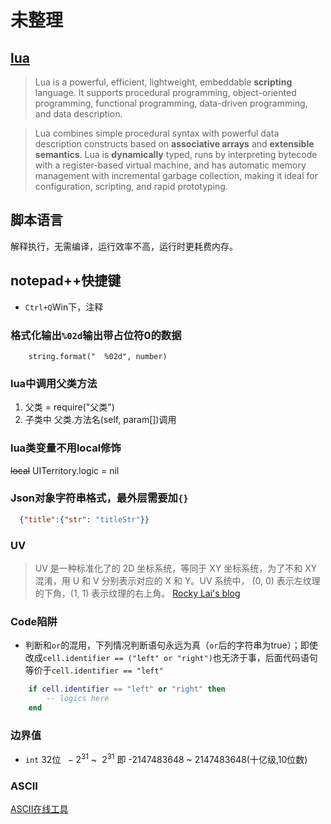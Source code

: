 # 未整理

## [lua](https://www.lua.org/about.html)
> Lua is a powerful, efficient, lightweight, embeddable **scripting** language. It supports procedural programming, object-oriented programming, functional programming, data-driven programming, and data description.

> Lua combines simple procedural syntax with powerful data description constructs based on **associative arrays** and **extensible semantics**. Lua is **dynamically** typed, runs by interpreting bytecode with a register-based virtual machine, and has automatic memory management with incremental garbage collection, making it ideal for configuration, scripting, and rapid prototyping.

## 脚本语言
解释执行，无需编译，运行效率不高，运行时更耗费内存。

## notepad++快捷键
- `Ctrl+Q`Win下，注释

### 格式化输出`%02d`输出带占位符0的数据
```
    string.format("  %02d", number)
```

### lua中调用父类方法
1. 父类 = require("父类")
2. 子类中 父类.方法名(self, param[])调用

### lua类变量不用local修饰
~~local~~ UITerritory.logic = nil

### Json对象字符串格式，最外层需要加`{}`

```Json
  {"title":{"str": "titleStr"}}
```

### UV
> UV 是一种标准化了的 2D 坐标系统，等同于 XY 坐标系统，为了不和 XY 混淆，用 U 和 V 分别表示对应的 X 和 Y。UV 系统中， (0, 0) 表示左纹理的下角，(1, 1) 表示纹理的右上角。
> [Rocky Lai's blog](http://blog.shuiguzi.com/2016/07/03/TilingAndOffset/)

### Code陷阱
- 判断和`or`的混用，下列情况判断语句永远为真（`or`后的字符串为true）；即使改成`cell.identifier == ("left" or "right")`也无济于事，后面代码语句等价于`cell.identifier == "left"`
```lua
	if cell.identifier == "left" or "right" then
		-- logics here
	end
```


### 边界值

- `int` 32位 $\ -2^{31}$ ~ $\ 2^{31}$ 即 -2147483648 ~ 2147483648(十亿级,10位数)

### ASCII

[ASCII在线工具](http://tool.oschina.net/commons?type=4)

